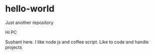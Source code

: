 # hello-world
Just another repository

Hi PC

Sushant here. I like node js and coffee script. Like to code and handle projects
